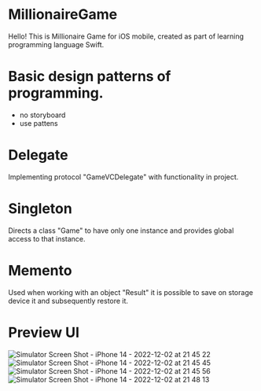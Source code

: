 # MillionaireGame
Hello! This is Millionaire Game for iOS mobile, created as part of learning programming language Swift. 
# Basic design patterns of programming.

- no storyboard
- use pattens

# Delegate
Implementing protocol "GameVCDelegate" with functionality in project.

# Singleton
Directs a class "Game" to have only one instance and provides global access to that instance.

# Memento
Used when working with an object "Result" it is possible to save on storage device it and subsequently restore it.

# Preview UI

![Simulator Screen Shot - iPhone 14 - 2022-12-02 at 21 45 22](https://user-images.githubusercontent.com/103596015/205348419-a3740b4e-e24a-46ae-805e-44b87795d793.png)
![Simulator Screen Shot - iPhone 14 - 2022-12-02 at 21 45 45](https://user-images.githubusercontent.com/103596015/205348425-a3d3d3e1-74df-45f1-a172-8cf20df73864.png)
![Simulator Screen Shot - iPhone 14 - 2022-12-02 at 21 45 56](https://user-images.githubusercontent.com/103596015/205348448-f5d9e315-d4d5-4d54-8d38-1dce4254ef3a.png)
![Simulator Screen Shot - iPhone 14 - 2022-12-02 at 21 48 13](https://user-images.githubusercontent.com/103596015/205348477-72a053c0-9f38-438a-b79c-2f0fd24be353.png)

